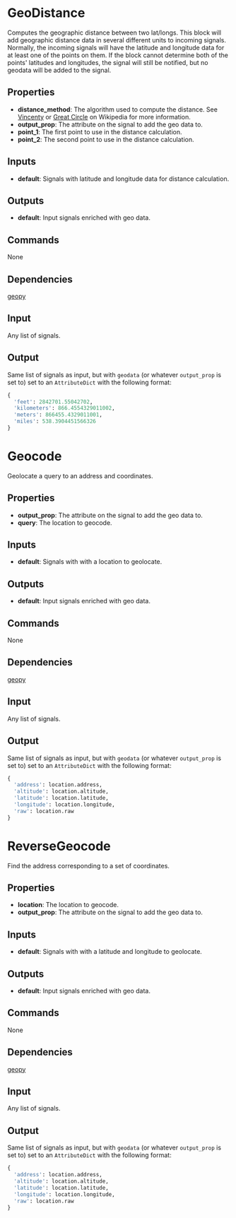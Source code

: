 GeoDistance
===========
Computes the geographic distance between two lat/longs. This block will add geographic distance data in several different units to incoming signals. Normally, the incoming signals will have the latitude and longitude data for at least one of the points on them. If the block cannot determine both of the points' latitudes and longitudes, the signal will still be notified, but no geodata will be added to the signal.

Properties
----------
- **distance_method**: The algorithm used to compute the distance. See [Vincenty](https://en.wikipedia.org/wiki/Vincenty's_formulae) or [Great Circle](https://en.wikipedia.org/wiki/Great-circle_distance) on Wikipedia for more information.
- **output_prop**: The attribute on the signal to add the geo data to.
- **point_1**: The first point to use in the distance calculation.
- **point_2**: The second point to use in the distance calculation.

Inputs
------
- **default**: Signals with latitude and longitude data for distance calculation.

Outputs
-------
- **default**: Input signals enriched with geo data.

Commands
--------
None

Dependencies
------------
[geopy](https://github.com/geopy/geopy)

Input
-----
Any list of signals.

Output
------
Same list of signals as input, but with `geodata` (or whatever `output_prop` is set to) set to an `AttributeDict` with the following format:
```python
{
  'feet': 2842701.55042702,
  'kilometers': 866.4554329011002,
  'meters': 866455.4329011001,
  'miles': 538.3904451566326
}
```

Geocode
=======
Geolocate a query to an address and coordinates.

Properties
----------
- **output_prop**: The attribute on the signal to add the geo data to.
- **query**: The location to geocode.

Inputs
------
- **default**: Signals with with a location to geolocate.

Outputs
-------
- **default**: Input signals enriched with geo data.

Commands
--------
None

Dependencies
------------
[geopy](https://github.com/geopy/geopy)

Input
-----
Any list of signals.

Output
------
Same list of signals as input, but with `geodata` (or whatever `output_prop` is set to) set to an `AttributeDict` with the following format:
```python
{
  'address': location.address,
  'altitude': location.altitude,
  'latitude': location.latitude,
  'longitude': location.longitude,
  'raw': location.raw
}
```

ReverseGeocode
==============
Find the address corresponding to a set of coordinates.

Properties
----------
- **location**: The location to geocode.
- **output_prop**: The attribute on the signal to add the geo data to.

Inputs
------
- **default**: Signals with with a latitude and longitude to geolocate.

Outputs
-------
- **default**: Input signals enriched with geo data.

Commands
--------
None

Dependencies
------------
[geopy](https://github.com/geopy/geopy)

Input
-----
Any list of signals.

Output
------
Same list of signals as input, but with `geodata` (or whatever `output_prop` is set to) set to an `AttributeDict` with the following format:
```python
{
  'address': location.address,
  'altitude': location.altitude,
  'latitude': location.latitude,
  'longitude': location.longitude,
  'raw': location.raw
}
```

